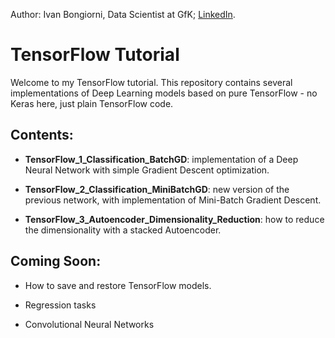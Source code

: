 Author: Ivan Bongiorni, Data Scientist at GfK; [LinkedIn](https://www.linkedin.com/in/ivan-bongiorni-b8a583164/).
# TensorFlow Tutorial






Welcome to my TensorFlow tutorial.
This repository contains several implementations of Deep Learning models based on pure TensorFlow - no Keras here, just plain TensorFlow code.




## Contents:

- **TensorFlow_1_Classification_BatchGD**:      implementation of a Deep Neural Network with simple Gradient Descent optimization.

- **TensorFlow_2_Classification_MiniBatchGD**:  new version of the previous network, with implementation of Mini-Batch Gradient Descent.

-  	**TensorFlow_3_Autoencoder_Dimensionality_Reduction**:  how to reduce the dimensionality with a stacked Autoencoder.




## Coming Soon:

- How to save and restore TensorFlow models.

- Regression tasks

- Convolutional Neural Networks

